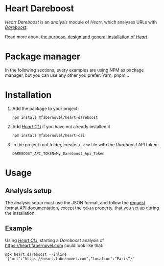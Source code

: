 # Heart Dareboost

_Heart Dareboost_ is an _analysis_ module of _Heart_, which analyses URLs with _[Dareboost](https://www.dareboost.com/)_.

Read more about [the purpose, design and general installation of _Heart_](https://gitlab.com/fabernovel/heart/-/blob/master/README.md).

# Package manager

In the following sections, every examples are using NPM as package manager, but you can use any other you prefer: Yarn, pnpm...

# Installation

1. Add the package to your project:

    ```shell
    npm install @fabernovel/heart-dareboost
    ```

2. Add _[Heart CLI](https://www.npmjs.com/package/@fabernovel/heart-cli)_ if you have not already installed it

    ```shell
    npm install @fabernovel/heart-cli
    ```

3. In the project root folder, create a `.env` file with the _Dareboost_ API token:

    ```dotenv
    DAREBOOST_API_TOKEN=My_Dareboost_Api_Token
    ```

# Usage

## Analysis setup

The analysis setup must use the JSON format, and follow the [request format API documentation](https://www.dareboost.com/en/documentation-api#analyse), except the `token` property, that you set up during the installation.

## Example

Using _[Heart CLI](https://www.npmjs.com/package/@fabernovel/heart-cli)_, starting a _Dareboost_ analysis of https://heart.fabernovel.com could look like that:

```shell
npx heart dareboost --inline '{"url":"https://heart.fabernovel.com","location":"Paris"}'
```
